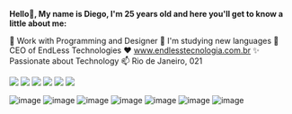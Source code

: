<b>Hello👋, My name is Diego, I'm 25 years old and here you'll get to know a little about me:</b>

🔭 Work with Programming and Designer
🌱 I'm studying new languages
🚀 CEO of EndLess Technologies
❤️ www.endlesstecnologia.com.br
✨ Passionate about Technology
📫 Rio de Janeiro, 021

<div> 
  <a href="" target="_blank"><img src="https://img.shields.io/badge/YouTube-FF0000?style=for-the-badge&logo=youtube&logoColor=white" target="_blank"></a>
  <a href="https://instagram.com/diegodevofc" target="_blank"><img src="https://img.shields.io/badge/-Instagram-%23E4405F?style=for-the-badge&logo=instagram&logoColor=white" target="_blank"></a>
 	<a href="https://www.twitch.tv/devjocker" target="_blank"><img src="https://img.shields.io/badge/Twitch-9146FF?style=for-the-badge&logo=twitch&logoColor=white" target="_blank"></a>
 <a href="https://discord.gg/w9RumhrAX2" target="_blank"><img src="https://img.shields.io/badge/Discord-7289DA?style=for-the-badge&logo=discord&logoColor=white" target="_blank"></a> 
  <a href = "mailto:diegobritto50@gmail.com"><img src="https://img.shields.io/badge/-Gmail-%23333?style=for-the-badge&logo=gmail&logoColor=white" target="_blank"></a>
  <a href="https://www.linkedin.com/in/diego-b-b462ba135/" target="_blank"><img src="https://img.shields.io/badge/-LinkedIn-%230077B5?style=for-the-badge&logo=linkedin&logoColor=white" target="_blank"></a> 
 
![image](https://github.com/endjocker/endjocker/assets/36162039/20d10131-87ff-4d03-9dfe-78b4a34ec965)
![image](https://github.com/endjocker/endjocker/assets/36162039/f28b1bf5-b373-439e-86d2-08318ac85420)
![image](https://github.com/endjocker/endjocker/assets/36162039/df5af3fb-c95d-4089-8f33-fcc7e661d2dc)
![image](https://github.com/endjocker/endjocker/assets/36162039/e6a2c6fa-3b85-42a0-95e9-a3985d63d6e5)
![image](https://github.com/endjocker/endjocker/assets/36162039/a82cde80-fdfb-45cb-8038-6516c980820f)
![image](https://github.com/endjocker/endjocker/assets/36162039/4a7c9d37-e529-48f3-b1d5-0d13b5b30a7f)
![image](https://github.com/endjocker/endjocker/assets/36162039/02d6ff92-507b-4036-b102-1c959df12265)



 
</div>
